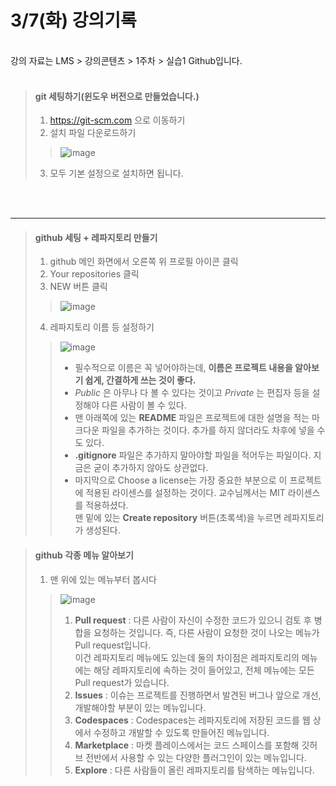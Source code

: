 # 3/7(화) 강의기록
<br/>
강의 자료는 LMS > 강의콘텐츠 > 1주차 > 실습1 Github입니다.
<br/><br/>

> #### git 세팅하기(윈도우 버전으로 만들었습니다.)  
> 1. https://git-scm.com 으로 이동하기  
> 2. 설치 파일 다운로드하기
> > ![image](https://user-images.githubusercontent.com/23286838/223338526-cfed1e4e-f92f-4dbb-bb2e-870fe7cf8047.png)
> 3. 모두 기본 설정으로 설치하면 됩니다.

</br></br>
<hr/>

> #### github 세팅 + 레파지토리 만들기
> 1. github 메인 화면에서 오른쪽 위 프로필 아이콘 클릭
> 2. Your repositories 클릭
> 3. NEW 버튼 클릭
> > ![image](https://user-images.githubusercontent.com/23286838/223340128-dfd8447b-3b22-4af3-a91c-86ca5a87bfcc.png)
> 4. 레파지토리 이름 등 설정하기
> > ![image](https://user-images.githubusercontent.com/23286838/223340875-5e3a5b0e-3f42-4d87-ae13-dcd5e0a710dc.png)
> > + 필수적으로 이름은 꼭 넣어야하는데, __이름은 프로젝트 내용을 알아보기 쉽게, 간결하게 쓰는 것이 좋다.__  
> > + _Public_ 은 아무나 다 볼 수 있다는 것이고 _Private_ 는 편집자 등을 설정해야 다른 사람이 볼 수 있다.  
> > + 맨 아래쪽에 있는 __README__ 파일은 프로젝트에 대한 설명을 적는 마크다운 파일을 추가하는 것이다. 추가를 하지 않더라도 차후에 넣을 수도 있다.  
> > + __.gitignore__ 파일은 추가하지 말아야할 파일을 적어두는 파일이다. 지금은 굳이 추가하지 않아도 상관없다.  
> > + 마지막으로 Choose a license는 가장 중요한 부분으로 이 프로젝트에 적용된 라이센스를 설정하는 것이다. 교수님께서는 MIT 라이센스를 적용하셨다.  
> > 맨 밑에 있는 __Create repository__ 버튼(초록색)을 누르면 레파지토리가 생성된다.  

> #### github 각종 메뉴 알아보기
> 1. 맨 위에 있는 메뉴부터 봅시다
> > ![image](https://user-images.githubusercontent.com/23286838/223357419-9228e239-1bc8-4ae6-b017-7660999216fd.png)
> > 1. __Pull request__ : 다른 사람이 자신이 수정한 코드가 있으니 검토 후 병합을 요청하는 것입니다. 즉, 다른 사람이 요청한 것이 나오는 메뉴가 Pull request입니다.  
> > 이건 레파지토리 메뉴에도 있는데 둘의 차이점은 레파지토리의 메뉴에는 해당 레파지토리에 속하는 것이 들어있고, 전체 메뉴에는 모든 Pull request가 있습니다.  
> > 2. __Issues__ : 이슈는 프로젝트를 진행하면서 발견된 버그나 앞으로 개선, 개발해야할 부분이 있는 메뉴입니다.  
> > 3. __Codespaces__ : Codespaces는 레파지토리에 저장된 코드를 웹 상에서 수정하고 개발할 수 있도록 만들어진 메뉴입니다.
> > 4. __Marketplace__ : 마켓 플레이스에서는 코드 스페이스를 포함해 깃허브 전반에서 사용할 수 있는 다양한 플러그인이 있는 메뉴입니다.  
> > 5. __Explore__ : 다른 사람들이 올린 레파지토리를 탐색하는 메뉴입니다.
